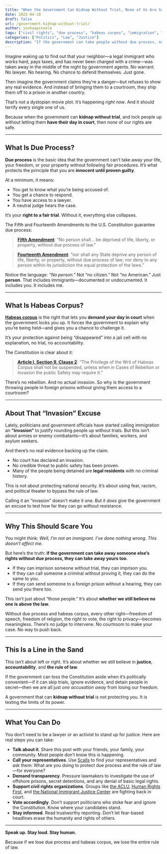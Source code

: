```yaml
---
title: "When the Government Can Kidnap Without Trial, None of Us Are Safe"
date: 2025-04-18
draft: false
url: /government-kidnap-without-trial/
author: joshuapsteele
tags: ["civil rights", "due process", "habeas corpus", "immigration", "constitutional law"]
categories: ["Politics", "Law", "Justice"]
description: "If the government can take people without due process, none of our rights are safe. Why habeas corpus and due process matter for all of us."
---
```


Imagine waking up to find out that your neighbor—a legal immigrant who works hard, pays taxes, and has never been charged with a crime—was taken away in the middle of the night by government agents. No warrant. No lawyer. No hearing. No chance to defend themselves. Just gone.

Then imagine the government claims they’re a danger—but refuses to show any real evidence. And instead of bringing them to a courtroom, they ship them off to a prison in another country.

That’s not a dystopian movie plot. It’s happening *right now*. And it should terrify every single one of us.

Because when the government can **kidnap without trial**, and lock people up without letting them **have their day in court**, then *none* of our rights are safe.

---

## What Is Due Process?

**Due process** is the basic idea that the government can’t take away your life, your freedom, or your property without following fair procedures. It’s what protects the principle that you are **innocent until proven guilty**.

At a minimum, it means:

- You get to know what you’re being accused of.
- You get a chance to respond.
- You have access to a lawyer.
- A neutral judge hears the case.

It’s your **right to a fair trial**. Without it, everything else collapses.

The Fifth and Fourteenth Amendments to the U.S. Constitution guarantee due process:

> **[Fifth Amendment](https://constitution.congress.gov/constitution/amendment-5/)**: “No person shall… be deprived of life, liberty, or property, without due process of law.”

> **[Fourteenth Amendment](https://constitution.congress.gov/constitution/amendment-14/)**: “nor shall any State deprive any person of life, liberty, or property, without due process of law; nor deny to any person within its jurisdiction the equal protection of the laws.”

Notice the language: *“No person.”* Not “no citizen.” Not “no American.” Just **person**. That includes immigrants—documented or undocumented. It includes you. It includes me.

---

## What Is Habeas Corpus?

**[Habeas corpus](https://en.wikipedia.org/wiki/Habeas_corpus)** is the right that lets you **demand your day in court** when the government locks you up. It forces the government to explain why you’re being held—and gives you a chance to challenge it.

It’s your protection against being “disappeared” into a jail cell with no explanation, no trial, no accountability.

The Constitution is clear about it:

> **[Article I, Section 9, Clause 2](https://constitution.congress.gov/constitution/article-1/#article-1-section-9-clause-2)**: “The Privilege of the Writ of Habeas Corpus shall not be suspended, unless when in Cases of Rebellion or Invasion the public Safety may require it.”

There’s no rebellion. And no actual invasion. So why is the government throwing people in foreign prisons without giving them access to a courtroom?

---

## About That “Invasion” Excuse

Lately, politicians and government officials have started calling immigration an **“invasion”** to justify rounding people up without trials. But this isn’t about armies or enemy combatants—it’s about families, workers, and asylum seekers.

And there’s no real evidence backing up the claim.

- No court has declared an invasion.
- No credible threat to public safety has been proven.
- Many of the people being detained are **legal residents** with no criminal history.

This is not about protecting national security. It’s about using fear, racism, and political theater to bypass the rule of law.

Calling it an “invasion” doesn’t make it one. But it *does* give the government an excuse to test how far they can go without resistance.

---

## Why This Should Scare You

You might think: *Well, I’m not an immigrant. I’ve done nothing wrong. This doesn’t affect me.*

But here’s the truth: **if the government can take away someone else’s rights without due process, they can take away yours too.**

- If they can imprison someone without trial, they can imprison you.
- If they can call someone a criminal without proving it, they can do the same to you.
- If they can send someone to a foreign prison without a hearing, they can send you there too.

This isn’t just about “those people.” It’s about **whether we still believe no one is above the law.**

Without due process and habeas corpus, every other right—freedom of speech, freedom of religion, the right to vote, the right to privacy—becomes meaningless. There’s no judge to intervene. No courtroom to make your case. No way to push back.

---

## This Is a Line in the Sand

This isn’t about left or right. It’s about whether we still believe in **justice**, **accountability**, and **the rule of law**.

If the government can toss the Constitution aside when it’s politically convenient—if it can skip trials, ignore evidence, and detain people in secret—then we are all just *one accusation away* from losing our freedom.

A government that can **kidnap without trial** is not protecting you. It is testing the limits of its power.

---

## What You Can Do

You don’t need to be a lawyer or an activist to stand up for justice. Here are real steps you can take:

- **Talk about it**. Share this post with your friends, your family, your community. Most people don’t know this is happening.
- **Call your representatives**. Use [5calls](https://5calls.org/) to find your representatives and ask them: What are you doing to protect due process and the rule of law—for everyone?
- **Demand transparency**. Pressure lawmakers to investigate the use of offshore prisons, secret detentions, and any denial of basic legal rights.
- **Support civil rights organizations**. Groups like [the ACLU](https://www.aclu.org/), [Human Rights First](https://www.humanrightsfirst.org/), and [the National Immigrant Justice Center](https://www.immigrantjustice.org/) are fighting back in court.
- **Vote accordingly**. Don’t support politicians who stoke fear and ignore the Constitution. Know where your candidates stand.
- **Stay informed**. Read trustworthy reporting. Don’t let fear-based headlines erase the humanity and rights of others.

---

**Speak up. Stay loud. Stay human.**

Because if we lose due process and habeas corpus, we lose the entire rule of law.
